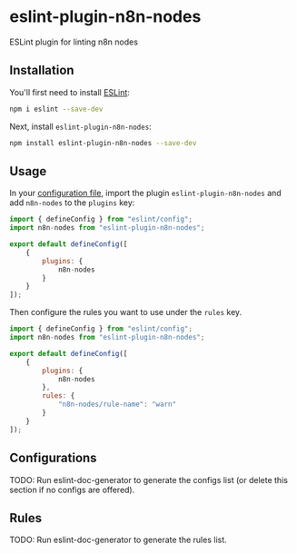 # eslint-plugin-n8n-nodes

ESLint plugin for linting n8n nodes

## Installation

You'll first need to install [ESLint](https://eslint.org/):

```sh
npm i eslint --save-dev
```

Next, install `eslint-plugin-n8n-nodes`:

```sh
npm install eslint-plugin-n8n-nodes --save-dev
```

## Usage

In your [configuration file](https://eslint.org/docs/latest/use/configure/configuration-files#configuration-file), import the plugin `eslint-plugin-n8n-nodes` and add `n8n-nodes` to the `plugins` key:

```js
import { defineConfig } from "eslint/config";
import n8n-nodes from "eslint-plugin-n8n-nodes";

export default defineConfig([
    {
        plugins: {
            n8n-nodes
        }
    }
]);
```


Then configure the rules you want to use under the `rules` key.

```js
import { defineConfig } from "eslint/config";
import n8n-nodes from "eslint-plugin-n8n-nodes";

export default defineConfig([
    {
        plugins: {
            n8n-nodes
        },
        rules: {
            "n8n-nodes/rule-name": "warn"
        }
    }
]);
```



## Configurations

<!-- begin auto-generated configs list -->
TODO: Run eslint-doc-generator to generate the configs list (or delete this section if no configs are offered).
<!-- end auto-generated configs list -->



## Rules

<!-- begin auto-generated rules list -->
TODO: Run eslint-doc-generator to generate the rules list.
<!-- end auto-generated rules list -->


